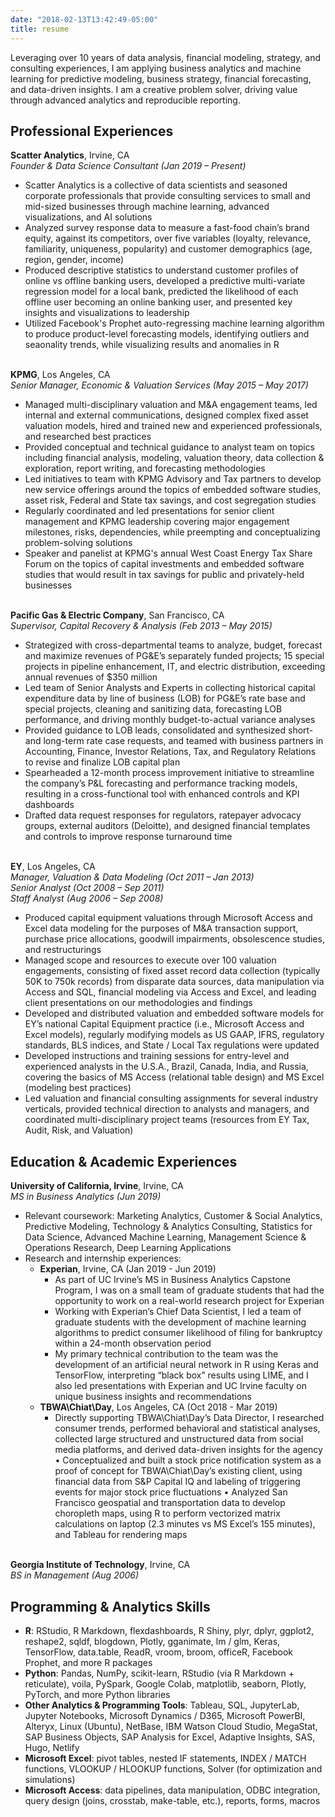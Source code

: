 ```yaml
---
date: "2018-02-13T13:42:49-05:00"
title: resume
---
```


Leveraging over 10 years of data analysis, financial modeling, strategy, and consulting experiences, I am applying business analytics and machine learning for predictive modeling, business strategy, financial forecasting, and data-driven insights. I am a creative problem solver, driving value through advanced analytics and reproducible reporting.

## Professional Experiences

**Scatter Analytics**, Irvine, CA
<br/>_Founder & Data Science Consultant (Jan 2019 – Present)_

* Scatter Analytics is a collective of data scientists and seasoned corporate professionals that provide consulting services to small and mid-sized businesses through machine learning, advanced visualizations, and AI solutions
* Analyzed survey response data to measure a fast-food chain’s brand equity, against its competitors, over five variables (loyalty, relevance, familiarity, uniqueness, popularity) and customer demographics (age, region, gender, income)
* Produced descriptive statistics to understand customer profiles of online vs offline banking users, developed a predictive multi-variate regression model for a local bank, predicted the likelihood of each offline user becoming an online banking user, and presented key insights and visualizations to leadership
* Utilized Facebook's Prophet auto-regressing machine learning algorithm to produce product-level forecasting models, identifying outliers and seaonality trends, while visualizing results and anomalies in R  

<br/>**KPMG**, Los Angeles, CA
<br/>_Senior Manager, Economic & Valuation Services (May 2015 – May 2017)_

* Managed multi-disciplinary valuation and M&A engagement teams, led internal and external communications, designed complex fixed asset valuation models, hired and trained new and experienced professionals, and researched best practices
* Provided conceptual and technical guidance to analyst team on topics including financial analysis, modeling, valuation theory, data collection & exploration, report writing, and forecasting methodologies
* Led initiatives to team with KPMG Advisory and Tax partners to develop new service offerings around the topics of embedded software studies, asset risk, Federal and State tax savings, and cost segregation studies
* Regularly coordinated and led presentations for senior client management and KPMG leadership covering major engagement milestones, risks, dependencies, while preempting and conceptualizing problem-solving solutions
* Speaker and panelist at KPMG's annual West Coast Energy Tax Share Forum on the topics of capital investments and embedded software studies that would result in tax savings for public and privately-held businesses

<br/>**Pacific Gas & Electric Company**, San Francisco, CA
<br/>_Supervisor, Capital Recovery & Analysis (Feb 2013 – May 2015)_

* Strategized with cross-departmental teams to analyze, budget, forecast and maximize revenues of PG&E’s separately funded projects; 15 special projects in pipeline enhancement, IT, and electric distribution, exceeding annual revenues of $350 million
* Led team of Senior Analysts and Experts in collecting historical capital expenditure data by line of business (LOB) for PG&E’s rate base and special projects, cleaning and sanitizing data, forecasting LOB performance, and driving monthly budget-to-actual variance analyses
* Provided guidance to LOB leads, consolidated and synthesized short- and long-term rate case requests, and teamed with business partners in Accounting, Finance, Investor Relations, Tax, and Regulatory Relations to revise and finalize LOB capital plan
* Spearheaded a 12-month process improvement initiative to streamline the company’s P&L forecasting and performance tracking models, resulting in a cross-functional tool with enhanced controls and KPI dashboards
* Drafted data request responses for regulators, ratepayer advocacy groups, external auditors (Deloitte), and designed financial templates and controls to improve response turnaround time

<br/>**EY**, Los Angeles, CA
<br/>_Manager, Valuation & Data Modeling (Oct 2011 – Jan 2013)_
<br/>_Senior Analyst (Oct 2008 – Sep 2011)_
<br/>_Staff Analyst (Aug 2006 – Sep 2008)_

* Produced capital equipment valuations through Microsoft Access and Excel data modeling for the purposes of M&A transaction support, purchase price allocations, goodwill impairments, obsolescence studies, and restructurings
* Managed scope and resources to execute over 100 valuation engagements, consisting of fixed asset record data collection (typically 50K to 750k records) from disparate data sources, data manipulation via Access and SQL, financial modeling via Access and Excel, and leading client presentations on our methodologies and findings
* Developed and distributed valuation and embedded software models for EY’s national Capital Equipment practice (i.e., Microsoft Access and Excel models), regularly modifying models as US GAAP, IFRS, regulatory standards, BLS indices, and State / Local Tax regulations were updated
* Developed instructions and training sessions for entry-level and experienced analysts in the U.S.A., Brazil, Canada, India, and Russia, covering the basics of MS Access (relational table design) and MS Excel (modeling best practices)
* Led valuation and financial consulting assignments for several industry verticals, provided technical direction to analysts and managers, and coordinated multi-disciplinary project teams (resources from EY Tax, Audit, Risk, and Valuation)

## Education & Academic Experiences

**University of California, Irvine**, Irvine, CA
<br/>_MS in Business Analytics (Jun 2019)_

* Relevant coursework: Marketing Analytics, Customer & Social Analytics, Predictive Modeling, Technology & Analytics Consulting, Statistics for Data Science, Advanced Machine Learning, Management Science & Operations Research, Deep Learning Applications
* Research and internship experiences:
  * **Experian**, Irvine, CA (Jan 2019 - Jun 2019)
    * As part of UC Irvine’s MS in Business Analytics Capstone Program, I was on a small team of graduate students that had the opportunity to work on a real-world research project for Experian
    * Working with Experian’s Chief Data Scientist, I led a team of graduate students with the development of machine learning algorithms to predict consumer likelihood of filing for bankruptcy within a 24-month observation period
    * My primary technical contribution to the team was the development of an artificial neural network in R using Keras and TensorFlow, interpreting “black box” results using LIME, and I also led presentations with Experian and UC Irvine faculty on unique business insights and recommendations
  * **TBWA\Chiat\Day**, Los Angeles, CA (Oct 2018 - Mar 2019)
    * Directly supporting TBWA\Chiat\Day’s Data Director, I researched consumer trends, performed behavioral and statistical analyses, collected large structured and unstructured data from social media platforms, and derived data-driven insights for the agency
    • Conceptualized and built a stock price notification system as a proof of concept for TBWA\Chiat\Day’s existing client, using financial data from S&P Capital IQ and labeling of triggering events for major stock price fluctuations
    • Analyzed San Francisco geospatial and transportation data to develop choropleth maps, using R to perform vectorized matrix calculations on laptop (2.3 minutes vs MS Excel’s 155 minutes), and Tableau for rendering maps
    
<br/>**Georgia Institute of Technology**, Irvine, CA
<br/>_BS in Management (Aug 2006)_

## Programming & Analytics Skills

* **R**: RStudio, R Markdown, flexdashboards, R Shiny, plyr, dplyr, ggplot2, reshape2, sqldf, blogdown, Plotly, gganimate, lm / glm, Keras, TensorFlow, data.table, ReadR, vroom, broom, officeR, Facebook Prophet, and more R packages
* **Python**: Pandas, NumPy, scikit-learn, RStudio (via R Markdown + reticulate), voila, PySpark, Google Colab, matplotlib, seaborn, Plotly, PyTorch, and more Python libraries
* **Other Analytics & Programming Tools**: Tableau, SQL, JupyterLab, Jupyter Notebooks, Microsoft Dynamics / D365, Microsoft PowerBI, Alteryx, Linux (Ubuntu), NetBase, IBM Watson Cloud Studio, MegaStat, SAP Business Objects, SAP Analysis for Excel, Adaptive Insights, SAS, Hugo, Netlify
* **Microsoft Excel**: pivot tables, nested IF statements, INDEX / MATCH functions, VLOOKUP / HLOOKUP functions, Solver (for optimization and simulations)
* **Microsoft Access**: data pipelines, data manipulation, ODBC integration, query design (joins, crosstab, make-table, etc.), reports, forms, macros